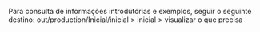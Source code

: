 Para consulta de informações introdutórias e exemplos, seguir o seguinte destino:
 out/production/Inicial/inicial > inicial > visualizar o que precisa
